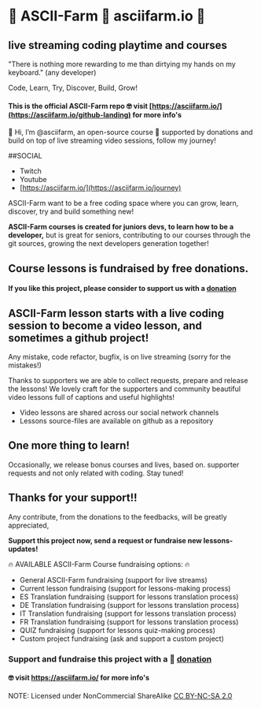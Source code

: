 # 🌱 ASCII-Farm 🚜 asciifarm.io 🚀
## live streaming coding playtime and courses 
"There is nothing more rewarding to me than dirtying my hands on my keyboard." (any developer)

Code, Learn, Try, Discover, Build, Grow!

#### This is the official ASCII-Farm repo 🤓 visit [https://asciifarm.io/](https://asciifarm.io/github-landing) for more info's

👋 Hi, I’m @asciifarm, an open-source course 🌱 supported by donations and build on top of live streaming video sessions, follow my journey!

##SOCIAL
- Twitch
- Youtube
- [https://asciifarm.io/](https://asciifarm.io/journey)

ASCII-Farm want to be a free coding space where you can grow, learn, discover, try and build something new!

__ASCII-Farm courses is created for juniors devs, to learn how to be a developer,__
but is great for seniors, contributing to our courses through the git sources, growing the next developers generation together! 

## Course lessons is fundraised by free donations.

#### If you like this project, please consider to support us with a [donation](https://www.paypal.com/donate?hosted_button_id=KYJD4H37GXTQS)

## ASCII-Farm lesson starts with a live coding session to become a video lesson, and sometimes a github project!

Any mistake, code refactor, bugfix, is on live streaming (sorry for the mistakes!)

Thanks to supporters we are able to collect requests, prepare and release the lessons! 
We lovely craft for the supporters and community beautiful video lessons full of captions and useful highlights!


- Video lessons are shared across our social network channels 
- Lessons source-files are available on github as a repository

## One more thing to learn!

Occasionally, we release bonus courses and lives, based on. supporter requests and not only related with coding. Stay tuned!

## Thanks for your support!!
Any contribute, from the donations to the feedbacks, will be greatly appreciated,

__Support this project now, send a request or fundraise new lessons-updates!__

🔥 AVAILABLE ASCII-Farm Course fundraising options: 🔥

- General ASCII-Farm fundraising (support for live streams)
- Current lesson fundraising (support for lessons-making process)
- ES Translation fundraising (support for lessons translation process)
- DE Translation fundraising (support for lessons translation process)
- IT Translation fundraising (support for lessons translation process)
- FR Translation fundraising (support for lessons translation process)
- QUIZ fundraising (support for lessons quiz-making process)
- Custom project fundraising (ask and support a custom project)

### Support and fundraise this project with a 🤩 [donation](https://www.paypal.com/donate?hosted_button_id=KYJD4H37GXTQS)
#### 🤓 visit https://asciifarm.io/ for more info's

NOTE: Licensed under NonCommercial ShareAlike [CC BY-NC-SA 2.0](https://creativecommons.org/licenses/by-nc-sa/2.0/)
